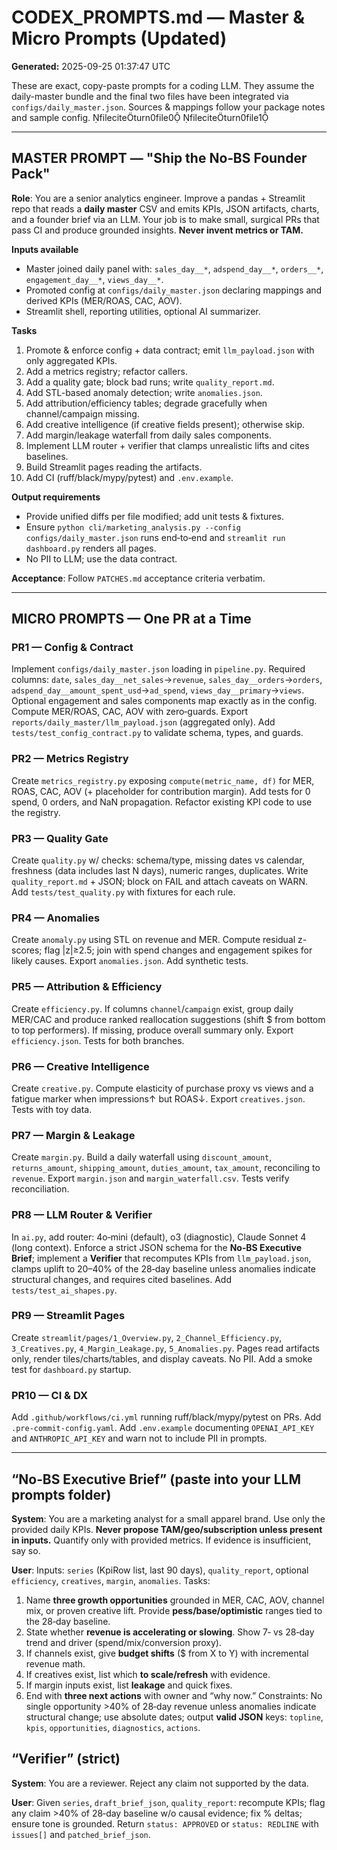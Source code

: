 
# CODEX_PROMPTS.md — Master & Micro Prompts (Updated)
**Generated:** 2025-09-25 01:37:47 UTC

These are exact, copy-paste prompts for a coding LLM. They assume the daily-master bundle and the final two files have been integrated via `configs/daily_master.json`. Sources & mappings follow your package notes and sample config. fileciteturn0file0 fileciteturn0file1

---

## MASTER PROMPT — "Ship the No‑BS Founder Pack"
**Role**: You are a senior analytics engineer. Improve a pandas + Streamlit repo that reads a **daily master** CSV and emits KPIs, JSON artifacts, charts, and a founder brief via an LLM. Your job is to make small, surgical PRs that pass CI and produce grounded insights. **Never invent metrics or TAM.**

**Inputs available**
- Master joined daily panel with: `sales_day__*`, `adspend_day__*`, `orders__*`, `engagement_day__*`, `views_day__*`.
- Promoted config at `configs/daily_master.json` declaring mappings and derived KPIs (MER/ROAS, CAC, AOV).
- Streamlit shell, reporting utilities, optional AI summarizer.

**Tasks**
1) Promote & enforce config + data contract; emit `llm_payload.json` with only aggregated KPIs.
2) Add a metrics registry; refactor callers.
3) Add a quality gate; block bad runs; write `quality_report.md`.
4) Add STL-based anomaly detection; write `anomalies.json`.
5) Add attribution/efficiency tables; degrade gracefully when channel/campaign missing.
6) Add creative intelligence (if creative fields present); otherwise skip.
7) Add margin/leakage waterfall from daily sales components.
8) Implement LLM router + verifier that clamps unrealistic lifts and cites baselines.
9) Build Streamlit pages reading the artifacts.
10) Add CI (ruff/black/mypy/pytest) and `.env.example`.

**Output requirements**
- Provide unified diffs per file modified; add unit tests & fixtures.
- Ensure `python cli/marketing_analysis.py --config configs/daily_master.json` runs end‑to‑end and `streamlit run dashboard.py` renders all pages.
- No PII to LLM; use the data contract.

**Acceptance**: Follow `PATCHES.md` acceptance criteria verbatim.

---

## MICRO PROMPTS — One PR at a Time

### PR1 — Config & Contract
Implement `configs/daily_master.json` loading in `pipeline.py`. Required columns: `date`, `sales_day__net_sales`→`revenue`, `sales_day__orders`→`orders`, `adspend_day__amount_spent_usd`→`ad_spend`, `views_day__primary`→`views`. Optional engagement and sales components map exactly as in the config. Compute MER/ROAS, CAC, AOV with zero‑guards. Export `reports/daily_master/llm_payload.json` (aggregated only). Add `tests/test_config_contract.py` to validate schema, types, and guards.

### PR2 — Metrics Registry
Create `metrics_registry.py` exposing `compute(metric_name, df)` for MER, ROAS, CAC, AOV (+ placeholder for contribution margin). Add tests for 0 spend, 0 orders, and NaN propagation. Refactor existing KPI code to use the registry.

### PR3 — Quality Gate
Create `quality.py` w/ checks: schema/type, missing dates vs calendar, freshness (data includes last N days), numeric ranges, duplicates. Write `quality_report.md` + JSON; block on FAIL and attach caveats on WARN. Add `tests/test_quality.py` with fixtures for each rule.

### PR4 — Anomalies
Create `anomaly.py` using STL on revenue and MER. Compute residual z-scores; flag |z|≥2.5; join with spend changes and engagement spikes for likely causes. Export `anomalies.json`. Add synthetic tests.

### PR5 — Attribution & Efficiency
Create `efficiency.py`. If columns `channel`/`campaign` exist, group daily MER/CAC and produce ranked reallocation suggestions (shift $ from bottom to top performers). If missing, produce overall summary only. Export `efficiency.json`. Tests for both branches.

### PR6 — Creative Intelligence
Create `creative.py`. Compute elasticity of purchase proxy vs views and a fatigue marker when impressions↑ but ROAS↓. Export `creatives.json`. Tests with toy data.

### PR7 — Margin & Leakage
Create `margin.py`. Build a daily waterfall using `discount_amount`, `returns_amount`, `shipping_amount`, `duties_amount`, `tax_amount`, reconciling to `revenue`. Export `margin.json` and `margin_waterfall.csv`. Tests verify reconciliation.

### PR8 — LLM Router & Verifier
In `ai.py`, add router: 4o‑mini (default), o3 (diagnostic), Claude Sonnet 4 (long context). Enforce a strict JSON schema for the **No‑BS Executive Brief**; implement a **Verifier** that recomputes KPIs from `llm_payload.json`, clamps uplift to 20–40% of the 28‑day baseline unless anomalies indicate structural changes, and requires cited baselines. Add `tests/test_ai_shapes.py`.

### PR9 — Streamlit Pages
Create `streamlit/pages/1_Overview.py`, `2_Channel_Efficiency.py`, `3_Creatives.py`, `4_Margin_Leakage.py`, `5_Anomalies.py`. Pages read artifacts only, render tiles/charts/tables, and display caveats. No PII. Add a smoke test for `dashboard.py` startup.

### PR10 — CI & DX
Add `.github/workflows/ci.yml` running ruff/black/mypy/pytest on PRs. Add `.pre-commit-config.yaml`. Add `.env.example` documenting `OPENAI_API_KEY` and `ANTHROPIC_API_KEY` and warn not to include PII in prompts.

---

## “No‑BS Executive Brief” (paste into your LLM prompts folder)
**System**: You are a marketing analyst for a small apparel brand. Use only the provided daily KPIs. **Never propose TAM/geo/subscription unless present in inputs.** Quantify only with provided metrics. If evidence is insufficient, say so.

**User**:
Inputs: `series` (KpiRow list, last 90 days), `quality_report`, optional `efficiency`, `creatives`, `margin`, `anomalies`.
Tasks:
1) Name **three growth opportunities** grounded in MER, CAC, AOV, channel mix, or proven creative lift. Provide **pess/base/optimistic** ranges tied to the 28‑day baseline.
2) State whether **revenue is accelerating or slowing**. Show 7‑ vs 28‑day trend and driver (spend/mix/conversion proxy).
3) If channels exist, give **budget shifts** ($ from X to Y) with incremental revenue math.
4) If creatives exist, list which **to scale/refresh** with evidence.
5) If margin inputs exist, list **leakage** and quick fixes.
6) End with **three next actions** with owner and “why now.”
Constraints: No single opportunity >40% of 28‑day revenue unless anomalies indicate structural change; use absolute dates; output **valid JSON** keys: `topline`, `kpis`, `opportunities`, `diagnostics`, `actions`.

## “Verifier” (strict)
**System**: You are a reviewer. Reject any claim not supported by the data.

**User**:
Given `series`, `draft_brief_json`, `quality_report`: recompute KPIs; flag any claim >40% of 28‑day baseline w/o causal evidence; fix % deltas; ensure tone is grounded. Return `status: APPROVED` or `status: REDLINE` with `issues[]` and `patched_brief_json`.
